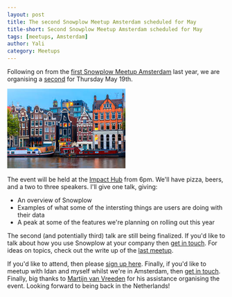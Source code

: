 ```yaml
---
layout: post
title: The second Snowplow Meetup Amsterdam scheduled for May
title-short: Second Snowplow Meetup Amsterdam scheduled for May
tags: [meetups, Amsterdam]
author: Yali
category: Meetups
---
```


Following on from the [first Snowplow Meetup Amsterdam][last-meetup] last year, we are organising a [second][meetup] for Thursday May 19th.

![Amsterdam picture][amsterdam-pic]

The event will be held at the [Impact Hub][impact-hub] from 6pm. We'll have pizza, beers, and a two to three speakers. I'll give one talk, giving:

* An overview of Snowplow
* Examples of what some of the intersting things are users are doing with their data
* A peak at some of the features we're planning on rolling out this year

The second (and potentially third) talk are still being finalized. If you'd like to talk about how you use Snowplow at your company then [get in touch][contact]. For ideas on topics, check out the write up of the [last meetup][last-meetup]. 

If you'd like to attend, then please [sign up here][meetup]. Finally, if you'd like to meetup with Idan and myself whilst we're in Amsterdam, then [get in touch][contact]. Finally, big thanks to [Martijn van Vreeden][martijn] for his assistance organising the event. Looking forward to being back in the Netherlands!

[last-meetup]: /blog/2015/05/19/snowplow-meetup-amsterdam-wrap-up/
[meetup]: http://www.meetup.com/Snowplow-Analytics-Amsterdam/events/229687898/
[amsterdam-pic]: /assets/img/blog/2016/03/amsterdam.jpeg
[impact-hub]: https://www.google.com/maps?f=q&hl=en&q=Westerpark,+Haarlemmerweg+10C,+Amsterdam,+nl
[contact]: /contact/
[martijn]: https://nl.linkedin.com/in/martijnvanvreeden